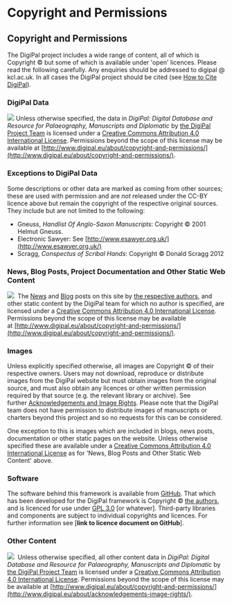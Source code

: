 # Copyright and Permissions
 
## Copyright and Permissions
The DigiPal project includes a wide range of content, all of which is Copyright © but some of which is available under 'open' licences. Please read the following carefully. Any enquiries should be addressed to digipal @ kcl.ac.uk. In all cases the DigiPal project should be cited (see [How to Cite DigiPal](https://confluence.dighum.kcl.ac.uk/display/digipal/Citing+DigiPal)).

### DigiPal Data
[![](/static/doc/88x31.png?raw=true)](http://creativecommons.org/licenses/by/4.0/) Unless otherwise specified, the data in _DigiPal: Digital Database and Resource for Palaeography, Manuscripts and Diplomatic_ by [the DigiPal Project Team](http://digipal.eu/about/project-team/) is licensed under a [Creative Commons Attribution 4.0 International License](http://creativecommons.org/licenses/by/4.0/). Permissions beyond the scope of this license may be available at [http://www.digipal.eu/about/copyright-and-permissions/](http://www.digipal.eu/about/copyright-and-permissions/).

### Exceptions to DigiPal Data
Some descriptions or other data are marked as coming from other sources; these are used with permission and are _not_ released under the CC-BY licence above but remain the copyright of the respective original sources. They include but are not limited to the following:


* Gneuss, _Handlist Of Anglo-Saxon Manuscripts_: Copyright © 2001 Helmut Gneuss.
* Electronic Sawyer: See [http://www.esawyer.org.uk/](http://www.esawyer.org.uk/)
* Scragg, _Conspectus of Scribal Hands_: Copyright © Donald Scragg 2012


### News, Blog Posts, Project Documentation and Other Static Web Content
[![](/static/doc/88x31.png?raw=true)](http://creativecommons.org/licenses/by/4.0/)  The [News](http://www.digipal.eu/blog/category/news/) and [Blog](http://www.digipal.eu/blog/category/blog/) posts on this site by [the respective authors](http://digipal.eu/about/project-team/), and other static content by the DigiPal team for which no author is specified, are licensed under a [Creative Commons Attribution 4.0 International License](http://creativecommons.org/licenses/by/4.0/). Permissions beyond the scope of this license may be available at [http://www.digipal.eu/about/copyright-and-permissions/](http://www.digipal.eu/about/copyright-and-permissions/).

### Images
Unless explicitly specified otherwise, all images are Copyright © of their respective owners. Users may not download, reproduce or distribute images from the DigiPal website but must obtain images from the original source, and must also obtain any licences or other written permission required by that source (e.g. the relevant library or archive). See further [Acknowledgements and Image Rights](https://digipal-stg.cch.kcl.ac.uk/about/acknowledgements-image-rights/). Please note that the DigiPal team does not have permission to distribute images of manuscripts or charters beyond this project and so no requests for this can be considered.

One exception to this is images which are included in blogs, news posts, documentation or other static pages on the website. Unless otherwise specified these are available under a [Creative Commons Attribution 4.0 International License](http://creativecommons.org/licenses/by/4.0/) as for 'News, Blog Posts and Other Static Web Content' above.  

### Software
The software behind this framework is available from [GitHub](https://github.com/kcl-ddh/digipal/). That which has been developed for the DigiPal framework is Copyright © [the authors](https://github.com/kcl-ddh/digipal/graphs/contributors), and is licenced for use under [GPL 3.0](http://www.gnu.org/licenses/gpl.html) [or whatever]. Third-party libraries and components are subject to individual copyrights and licences. For further information see [**link to licence document on GitHub**].

### Other Content
[![](/static/doc/88x31.png?raw=true)](http://creativecommons.org/licenses/by/4.0/)  Unless otherwise specified, all other content data in _DigiPal: Digital Database and Resource for Palaeography, Manuscripts and Diplomatic_ by [the DigiPal Project Team](http://digipal.eu/about/project-team/) is licensed under a [Creative Commons Attribution 4.0 International License](http://creativecommons.org/licenses/by/4.0/). Permissions beyond the scope of this license may be available at [http://www.digipal.eu/about/copyright-and-permissions/](http://www.digipal.eu/about/acknowledgements-image-rights/).

